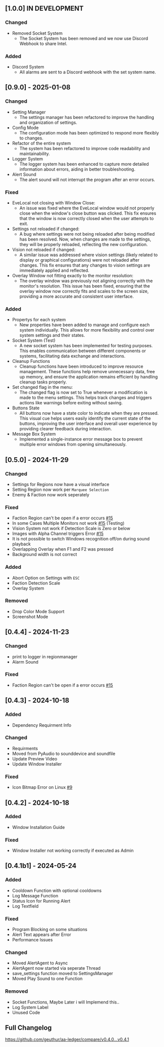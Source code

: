 ## [1.0.0] IN DEVELOPMENT

### Changed

- Removed Socket System
  - The Socket System has been removed and we now use Discord Webhook to share Intel.

### Added

- Discord System
  - All alarms are sent to a Discord webhook with the set system name.

## [0.9.0] - 2025-01-08

### Changed

- Setting Manager
  - The settings manager has been refactored to improve the handling and organization of settings.
- Config Mode
  - The configuration mode has been optimized to respond more flexibly to changes.
- Refactor of the entire system
  - The system has been refactored to improve code readability and maintainability.
- Logger System
  - The logger system has been enhanced to capture more detailed information about errors, aiding in better troubleshooting.
- Alert Sound
  - The alert sound will not interrupt the program after an error occurs.

### Fixed

- EveLocal not closing with Window Close:
  - An issue was fixed where the EveLocal window would not properly close when the window's close button was clicked. This fix ensures that the window is now correctly closed when the user attempts to exit.
- Settings not reloaded if changed:
  - A bug where settings were not being reloaded after being modified has been resolved. Now, when changes are made to the settings, they will be properly reloaded, reflecting the new configuration.
- Vision not reloaded if changed:
  - A similar issue was addressed where vision settings (likely related to display or graphical configurations) were not reloaded after changes. This fix ensures that any changes to vision settings are immediately applied and reflected.
- Overlay Window not fitting exactly to the monitor resolution:
  - The overlay window was previously not aligning correctly with the monitor's resolution. This issue has been fixed, ensuring that the overlay window now correctly fits and scales to the screen size, providing a more accurate and consistent user interface.

### Added

- Propertys for each system
  - New properties have been added to manage and configure each system individually. This allows for more flexibility and control over system settings and their states.
- Socket System (Test)
  - A new socket system has been implemented for testing purposes. This enables communication between different components or systems, facilitating data exchange and interactions.
- Cleanup Functions
  - Cleanup functions have been introduced to improve resource management. These functions help remove unnecessary data, free up memory, and ensure the application remains efficient by handling cleanup tasks properly.
- Set changed flag in the menu:
  - The changed flag is now set to True whenever a modification is made to the menu settings. This helps track changes and triggers actions like warnings before exiting without saving.
- Buttons State
  - All buttons now have a state color to indicate when they are pressed. This visual cue helps users easily identify the current state of the buttons, improving the user interface and overall user experience by providing clearer feedback during interaction.
- Message Box System
  - Implemented a single-instance error message box to prevent multiple error windows from opening simultaneously.

## [0.5.0] - 2024-11-29

### Changed

- Settings for Regions now have a visual interface
- Setting Region now work per `Marquee Selection`
- Enemy & Faction now work seperately

### Fixed

- Faction Region can't be open if a error occurs [#15](https://github.com/Geuthur/EVE-Alert-Opensource/issues/15)
- In some Cases Multiple Monitors not work [#15](https://github.com/Geuthur/EVE-Alert-Opensource/issues/15) (Testing)
- Vision System not work if Detection Scale is Zero or below
- Images with Alpha Channel triggers Error [#15](https://github.com/Geuthur/EVE-Alert-Opensource/issues/15)
- It is not possible to switch Windows recognition off/on during sound playback
- Overlapping Overlay when F1 and F2 was pressed
- Background width is not correct

### Added

- Abort Option on Settings with `ESC`
- Faction Detection Scale
- Overlay System

### Removed

- Drop Color Mode Support
- Screenshot Mode

## [0.4.4] - 2024-11-23

### Changed

- print to logger in regionmanager
- Alarm Sound

### Fixed

- Faction Region can't be open if a error occurs [#15](https://github.com/Geuthur/EVE-Alert-Opensource/issues/15)

## [0.4.3] - 2024-10-18

### Added

- Dependency Requirment Info

### Changed

- Requirments
- Moved from PyAudio to sounddevice and soundfile
- Update Preview Video
- Update Window Installer

### Fixed

- Icon Bitmap Error on Linux [#9](https://github.com/Geuthur/EVE-Alert-Opensource/issues/9)

## [0.4.2] - 2024-10-18

### Added

- Window Installation Guide

### Fixed

- Window Installer not working correctly if executed as Admin

## [0.4.1b1] - 2024-05-24

### Added

- Cooldown Function with optional cooldowns
- Log Message Function
- Status Icon for Running Alert
- Log Textfield

### Fixed

- Program Blocking on some situations
- Alert Text appears after Error
- Performance Issues

### Changed

- Moved AlertAgent to Async
- AlertAgent now started via seperate Thread
- save_settings function moved to SettingsManager
- Moved Play Sound to one Function

### Removed

- Socket Functions, Maybe Later i will Implemend this..
- Log System Label
- Unused Code

## Full Changelog

https://github.com/geuthur/aa-ledger/compare/v0.4.0...v0.4.1
